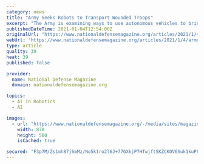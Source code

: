 ```yaml
---
category: news
title: "Army Seeks Robots to Transport Wounded Troops"
excerpt: "The Army is examining ways to use autonomous vehicles to bring injured soldiers off the battlefield. In September, Pennsylvania-based company RE2 Robotics received $1.1 million in Small Business Innovation Research funding from the Army Telemedicine and Advanced Technology Research Center to work on a dexterous two-arm system called the Autonomous Casualty Extraction,"
publishedDateTime: 2021-01-04T12:54:00Z
originalUrl: "https://www.nationaldefensemagazine.org/articles/2021/1/4/army-seeks-robots-to-transport-wounded-troops"
webUrl: "https://www.nationaldefensemagazine.org/articles/2021/1/4/army-seeks-robots-to-transport-wounded-troops"
type: article
quality: 39
heat: 39
published: false

provider:
  name: National Defense Magazine
  domain: nationaldefensemagazine.org

topics:
  - AI in Robotics
  - AI

images:
  - url: "https://www.nationaldefensemagazine.org/-/media/sites/magazine/2020/12/re2lifeline3.ashx?h=500&w=878&la=en&hash=825814FCBC4F3AE035F677B38827B12E"
    width: 878
    height: 500
    isCached: true

secured: "F3p7M/Zs1mh87j6mMz/No5k1ro2l6J+77GXkjP7HTwjftSKZCKOV6Suk1kuP8J4DxrVl+7P2sOMVEQ4heRctl24J0B/Gw2AqnkSDzi/EJGMdKxWdgmeJ0y+G6P3F+RC9X+RA3XjgNAk2v1/8yYaTt2TYQks7bqvhmzs2giWhFi2utF0g9qNdPniAuvTE1Nw6nnaQDBtymAiX/n6J0pVMKN6k9Dt49m1wJlQIMtio58nnq/i6jEHKmx/lJYm9JWJmeTgVee3CfT/6DPxxeSsoghtfCqnVrOr1MjksOmx+CZh1m4ejpJEKb8kw35dqDxQpzERJStJ9JGPDPu1oZrSok1NmKtNaYXHvhzqdrdsEYNI=;3Lv68434ONxZDNiOu08pcA=="
---
```


